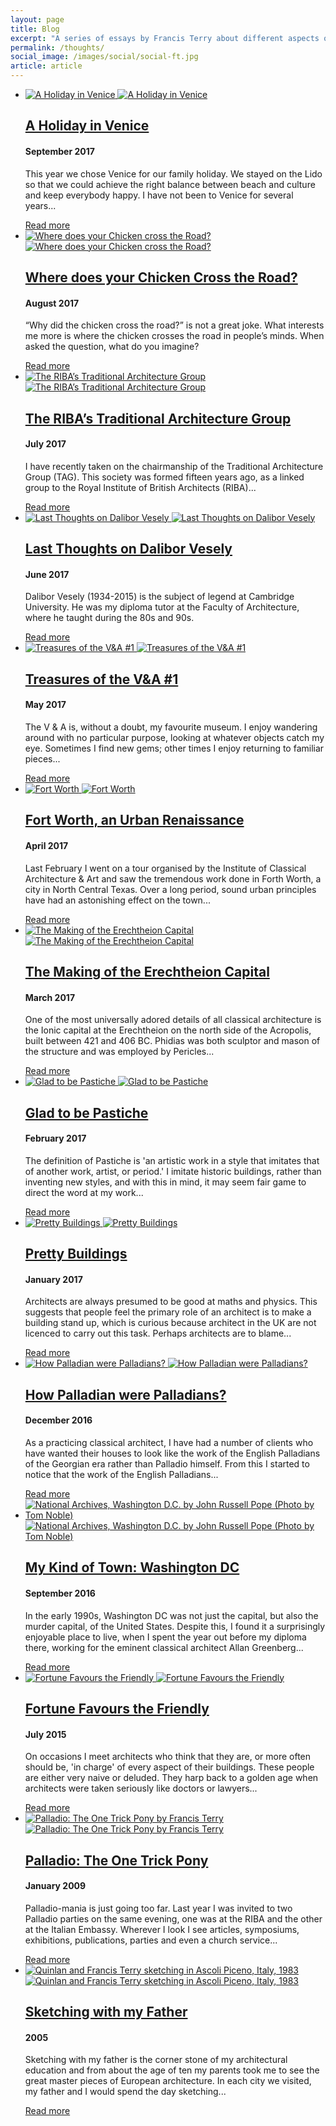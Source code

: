 ```yaml
---
layout: page
title: Blog
excerpt: "A series of essays by Francis Terry about different aspects of architecture ranging for sketching, Palladio, Collaboration in architecture and Washington DC"
permalink: /thoughts/
social_image: /images/social/social-ft.jpg
article: article
---
```


<ul class="list thoughts">

<li>
	<a href="/thoughts/a-holiday-in-venice/">
		<img src="/images/essays/venice/venice-tall.jpg" alt="A Holiday in Venice" title="A Holiday in Venice" class="tall" />
		<img src="/images/essays/venice/venice-wide.jpg" alt="A Holiday in Venice" title="A Holiday in Venice" class="wide" />
	</a>
	<div class="thoughts-description">
		<a href="/thoughts/a-holiday-in-venice/">
			<h2>
				A Holiday in Venice
			</h2>
		</a>
		<h4>September 2017</h4>
		<p>
			This year we chose Venice for our family holiday. We stayed on the Lido so that we could achieve the right balance between beach and culture and keep everybody happy. I have not been to Venice for several years...
		</p>
		<a href="/thoughts/a-holiday-in-venice/" alt="A Holiday in Venice">
			Read more
		</a>
	</div>
</li>

<li>
	<a href="/thoughts/chicken/">
		<img src="/images/essays/chicken/chicken-tall.jpg" alt="Where does your Chicken cross the Road?" title="Where does your chicken cross the road?" class="tall" />
		<img src="/images/essays/chicken/chicken-wide.jpg" alt="Where does your Chicken cross the Road?" title="Where does your chicken cross the road?" class="wide" />
	</a>
	<div class="thoughts-description">
		<a href="/thoughts/chicken/">
			<h2>
				Where does your Chicken Cross the Road?
			</h2>
		</a>
		<h4>August 2017</h4>
		<p>
			“Why did the chicken cross the road?” is not a great joke. What interests me more is where the chicken crosses the road in people’s minds. When asked the question, what do you imagine?
		</p>
		<a href="/thoughts/chicken/" alt="Where does your Chicken cross the Road?">
			Read more
		</a>
	</div>
</li>

<li>
	<a href="/thoughts/tag-chairmanship/">
		<img src="/images/essays/tag-chairmanship/tag-chairmanship-tall.jpg" alt="The RIBA’s Traditional Architecture Group" title="The RIBA’s Traditional Architecture Group" class="tall" />
		<img src="/images/essays/tag-chairmanship/tag-chairmanship-wide.jpg" alt="The RIBA’s Traditional Architecture Group" title="The RIBA’s Traditional Architecture Group" class="wide" />
	</a>
	<div class="thoughts-description">
		<a href="/thoughts/tag-chairmanship/">
			<h2>
				The RIBA’s Traditional Architecture Group
			</h2>
		</a>
		<h4>July 2017</h4>
		<p>
			I have recently taken on the chairmanship of the Traditional Architecture Group (TAG). This society was formed fifteen years ago, as a linked group to the Royal Institute of British Architects (RIBA)...
		</p>
		<a href="/thoughts/tag-chairmanship/" alt="The RIBA’s Traditional Architecture Group">
			Read more
		</a>
	</div>
</li>

<li>
	<a href="/thoughts/dalibor-vesely/">
		<img src="/images/essays/dalibor-vesely/dalibor-vesely-tall.jpg" alt="Last Thoughts on Dalibor Vesely" title="Last Thoughts on Dalibor Vesely" class="tall" />
		<img src="/images/essays/dalibor-vesely/dalibor-vesely-wide.jpg" alt="Last Thoughts on Dalibor Vesely" title="Last Thoughts on Dalibor Vesely" class="wide" />
	</a>
	<div class="thoughts-description">
		<a href="/thoughts/dalibor-vesely/">
			<h2>
				Last Thoughts on Dalibor Vesely
			</h2>
		</a>
		<h4>June 2017</h4>
		<p>
			Dalibor Vesely (1934-2015) is the subject of legend at Cambridge University.  He was my diploma tutor at the Faculty of Architecture, where he taught during the 80s and 90s.
		</p>
		<a href="/thoughts/dalibor-vesely/" alt="Last Thoughts on Dalibor Vesely">
			Read more
		</a>
	</div>
</li>

<li>
	<a href="/thoughts/treasures-of-the-va-1/">
		<img src="/images/essays/treasures-1/treasures-of-the-va-1-800x600.jpg" alt="Treasures of the V&A #1" title="Treasures of the V&A #1" class="tall" />
		<img src="/images/essays/treasures-1/treasures-of-the-va-1-800x400.jpg" alt="Treasures of the V&A #1" title="Treasures of the V&A #1" class="wide" />
	</a>
	<div class="thoughts-description">
		<a href="/thoughts/treasures-of-the-va-1/">
			<h2>
				Treasures of the V&A #1
			</h2>
		</a>
		<h4>May 2017</h4>
		<p>
			The V & A is, without a doubt, my favourite museum.  I enjoy wandering around with no particular purpose, looking at whatever objects catch my eye. Sometimes I find new gems; other times I enjoy returning to familiar pieces...
		</p>
		<a href="/thoughts/treasures-of-the-va-1/" alt="Treasures of the V&A #1">
			Read more
		</a>
	</div>
</li>

<li>
	<a href="/thoughts/fort-worth/">
		<img src="/images/essays/fort-worth/fort-worth-800x600-a.jpg" alt="Fort Worth" title="Fort Worth, an Urban Renaissance" class="tall" />
		<img src="/images/essays/fort-worth/fort-worth-800x400-a.jpg" alt="Fort Worth" title="Fort Worth, an Urban Renaissance" class="wide" />
	</a>
	<div class="thoughts-description">
		<a href="/thoughts/fort-worth/">
			<h2>
				Fort Worth, an Urban Renaissance
			</h2>
		</a>
		<h4>April 2017</h4>
		<p>
			Last February I went on a tour organised by the Institute of Classical Architecture & Art and saw the tremendous work done in Forth Worth, a city in North Central Texas. Over a long period, sound urban principles have had an astonishing effect on the town...
		</p>
		<a href="/thoughts/fort-worth/" alt="Fort Worth, an urban renaissance">
			Read more
		</a>
	</div>
</li>

<li>
	<a href="/thoughts/erechtheion-capital/">
		<img src="/images/essays/erechtheion-capital/erechtheion-capital-800x600.jpg" alt="The Making of the Erechtheion Capital" title="The Making of the Erechtheion Capital" class="tall" />
		<img src="/images/essays/erechtheion-capital/erechtheion-capital-800x400.jpg" alt="The Making of the Erechtheion Capital" title="The Making of the Erechtheion Capital" class="wide" />
	</a>
	<div class="thoughts-description">
		<a href="/thoughts/erechtheion-capital/">
			<h2>
				The Making of the Erechtheion Capital
			</h2>
		</a>
		<h4>March 2017</h4>
		<p>
			One of the most universally adored details of all classical architecture is the Ionic capital at the Erechtheion on the north side of the Acropolis, built between 421 and 406 BC. Phidias was both sculptor and mason of the structure and was employed by Pericles...
		</p>
		<a href="/thoughts/erechtheion-capital/">
			Read more
		</a>
	</div>
</li>

<li>
	<a href="/thoughts/glad-to-be-pastiche/">
		<img src="/images/essays/pastiche/pastiche-800x600.jpg" alt="Glad to be Pastiche" title="Glad to be Pastiche" class="tall" />
		<img src="/images/essays/pastiche/pastiche-800x400.jpg" alt="Glad to be Pastiche" title="Glad to be Pastiche" class="wide" />
	</a>
	<div class="thoughts-description">
		<a href="/thoughts/glad-to-be-pastiche/">
			<h2>
				Glad to be Pastiche
			</h2>
		</a>
		<h4>February 2017</h4>
		<p>
			The definition of Pastiche is 'an artistic work in a style that imitates that of another work, artist, or period.' I imitate historic buildings, rather than inventing new styles, and with this in mind, it may seem fair game to direct the word at my work...
		</p>
		<a href="/thoughts/glad-to-be-pastiche/">
			Read more
		</a>
	</div>
</li>

<li>
	<a href="/thoughts/physics-envy/">
		<img src="/images/essays/physics-envy/pretty-buildings-800x600.jpg" alt="Pretty Buildings" title="Pretty Buildings" class="tall" />
		<img src="/images/essays/physics-envy/pretty-buildings-800x400.jpg" alt="Pretty Buildings" title="Pretty Buildings" class="wide" />
	</a>
	<div class="thoughts-description">
		<a href="/thoughts/physics-envy/">
			<h2>
				Pretty Buildings
			</h2>
		</a>
		<h4>January 2017</h4>
		<p>
			Architects are always presumed to be good at maths and physics. This suggests that people feel the primary role of an architect is to make a building stand up, which is curious because architect in the UK are not licenced to carry out this task. Perhaps architects are to blame...
		</p>
		<a href="/thoughts/physics-envy/">
			Read more
		</a>
	</div>
</li>

<li>
	<a href="/thoughts/how-palladian-were-palladians/">
		<img src="/images/essays/how-palladian/how-palladian-800x600.jpg" alt="How Palladian were Palladians?" title="How Palladian were Palladians?" class="tall" />
		<img src="/images/essays/how-palladian/how-palladian-800x400.jpg" alt="How Palladian were Palladians?" title="How Palladian were Palladians?" class="wide" />
	</a>
	<div class="thoughts-description">
		<a href="/thoughts/how-palladian-were-palladians/">
			<h2>
				How Palladian were Palladians?
			</h2>
		</a>
		<h4>December 2016</h4>
		<p>
			As a practicing classical architect, I have had a number of clients who have wanted their houses to look like the work of the English Palladians of the Georgian era rather than Palladio himself. From this I started to notice that the work of the English Palladians...
		</p>
		<a href="/thoughts/how-palladian-were-palladians/">
			Read more
		</a>
	</div>
</li>

<li>
	<a href="/thoughts/my-kind-of-town/">
		<img src="/images/essays/my-kind-of-town/my-kind-of-town-800x600.jpg" alt="National Archives, Washington D.C. by John Russell Pope (Photo by Tom Noble)" title="National Archives, Washington D.C. by John Russell Pope (Photo by Tom Noble)" class="tall" />
		<img src="/images/essays/my-kind-of-town/my-kind-of-town-800x400.jpg" alt="National Archives, Washington D.C. by John Russell Pope (Photo by Tom Noble)" title="National Archives, Washington D.C. by John Russell Pope (Photo by Tom Noble)" class="wide" />
	</a>
	<div class="thoughts-description">
		<a href="/thoughts/my-kind-of-town/">
			<h2>
				My Kind of Town: Washington DC
			</h2>
		</a>
		<h4>September 2016</h4>
		<p>
			In the early 1990s, Washington DC was not just the capital, but also the murder capital, of the United States. Despite this, I found it a surprisingly enjoyable place to live, when I spent the year out before my diploma there, working for the eminent classical architect Allan Greenberg...
		</p>
		<a href="/thoughts/my-kind-of-town/">
			Read more
		</a>
	</div>
</li>

<li>
	<a href="/thoughts/fortune-favours-the-friendly/">
		<img src="/images/essays/collaboration/collaboration-800x600.jpg" alt="Fortune Favours the Friendly" class="tall" />
		<img src="/images/essays/collaboration/collaboration-800x400.jpg" alt="Fortune Favours the Friendly" class="wide" />
	</a>
	<div class="thoughts-description">
		<a href="/thoughts/fortune-favours-the-friendly/">
			<h2>
				Fortune Favours the Friendly
			</h2>
		</a>
		<h4>July 2015</h4>
		<p>
			On occasions I meet architects who think that they are, or more often should be, 'in charge' of every aspect of their buildings.  These people are either very naive or deluded.  They harp back to a golden age when architects were taken seriously like doctors or lawyers... 
		</p>
		<a href="/thoughts/fortune-favours-the-friendly/">
			Read more
		</a>
	</div>
</li>

<li>
	<a href="/thoughts/palladio/">
		<img src="/images/essays/palladio/palladio-800x600.jpg" alt="Palladio: The One Trick Pony by Francis Terry" class="tall" />
		<img src="/images/essays/palladio/palladio-800x400.jpg" alt="Palladio: The One Trick Pony by Francis Terry" class="wide" />
	</a>
	<div class="thoughts-description">
		<a href="/thoughts/palladio/">
			<h2>
				Palladio: The One Trick Pony
			</h2>
		</a>
		<h4>January 2009</h4>
		<p>
			Palladio-mania is just going too far.  Last year I was invited to two Palladio parties on the same evening, one was at the RIBA and the other at the Italian Embassy.  Wherever I look I see articles, symposiums, exhibitions, publications, parties and even a church service...
		</p>
		<a href="/thoughts/palladio/">
			Read more
		</a>
	</div>
</li>

<li>
	<a href="/thoughts/sketching-with-my-father/">
		<img src="/images/essays/sketching-with-my-father/sketching-with-my-father-800x600.jpg" alt="Quinlan and Francis Terry sketching in Ascoli Piceno, Italy, 1983" title="Quinlan and Francis Terry sketching in Ascoli Piceno, Italy, 1983" class="tall" />
		<img src="/images/essays/sketching-with-my-father/sketching-with-my-father-800x400.jpg" alt="Quinlan and Francis Terry sketching in Ascoli Piceno, Italy, 1983" title="Quinlan and Francis Terry sketching in Ascoli Piceno, Italy, 1983" class="wide" />
	</a>
	<div class="thoughts-description">
		<a href="/thoughts/sketching-with-my-father/">
			<h2>
				Sketching with my Father
			</h2>
		</a>
		<h4>2005</h4>
		<p>
			Sketching with my father is the corner stone of my architectural education and from about the age of ten my parents took me to see the great master pieces of European architecture. In each city we visited, my father and I would spend the day sketching...
		</p>
		<a href="/thoughts/sketching-with-my-father/">
			Read more
		</a>
	</div>
</li>

</ul>